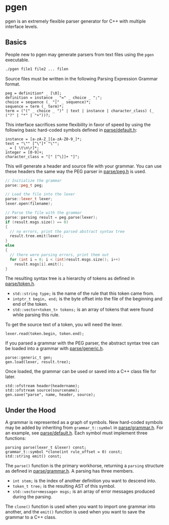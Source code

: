 # pgen

pgen is an extremely flexible parser generator for C++ with multiple interface levels.

## Basics

People new to pgen may generate parsers from text files using the `pgen` executable.
```bash
./pgen file1 file2 ... filen
```

Source files must be written in the following Parsing Expression Grammar format.
```peg
peg = definition* _ [\0];
definition = instance _ "=" _ choice _ ";";
choice = sequence (_ "|" _ sequence)*;
sequence = term (_ term)*;
term = ("(" _ choice _ ")" | text | instance | character_class) (_ ("?" | "*" | "+"))?;
```

This interface sacrifices some flexibility in favor of speed by using the following basic hard-coded
symbols defined in [parse/default.h](parse/default.h):
```peg
instance = [a-zA-Z_][a-zA-Z0-9_]*;
text = "\"" [^\"]* "\"";
_ = [ \t\n\r]*;
integer = [0-9]+;
character_class = "[" [^\]]+ "]";
```
This will generate a header and source file with your grammar. You can use these headers the same way the
PEG parser in [parse/peg.h](parse/peg.h) is used.

```cpp
// Initialize the grammar
parse::peg_t peg;

// Load the file into the lexer
parse::lexer_t lexer;
lexer.open(filename);

// Parse the file with the grammar
parse::parsing result = peg.parse(lexer);
if (result.msgs.size() == 0)
{
  // no errors, print the parsed abstract syntax tree
  result.tree.emit(lexer);
}
else
{
  // there were parsing errors, print them out
  for (int i = 0; i < (int)result.msgs.size(); i++)
    result.msgs[i].emit();
}
```

The resulting syntax tree is a hierarchy of tokens as defined in [parse/token.h](parse/token.h).

* `std::string type;` is the name of the rule that this token came from.
* `intptr_t begin, end;` is the byte offset into the file of the beginning and end of the token.
* `std::vector<token_t> tokens;` is an array of tokens that were found while parsing this rule.

To get the source text of a token, you will need the lexer.
```
lexer.read(token.begin, token.end);
```

If you parsed a grammar with the PEG parser, the abstract syntax tree can be loaded into a grammar
with [parse/generic.h](parse/generic.h).
```
parse::generic_t gen;
gen.load(lexer, result.tree);
```
Once loaded, the
grammar can be used or saved into a C++ class file for later.
```
std::ofstream header(headername);
std::ofstream source(sourcename);
gen.save("parse", name, header, source);
```
## Under the Hood

A grammar is represented as a graph of symbols. New hard-coded symbols may be added by inheriting
from `grammar_t::symbol` in [parse/grammar.h](parse/grammar.h). For an example, see
[parse/default.h](parse/default.h). Each symbol must implement three functions:

```
parsing parse(lexer_t &lexer) const;
grammar_t::symbol *clone(int rule_offset = 0) const;
std::string emit() const;
```

The `parse()` function is the primary workhorse, returning a `parsing` structure as defined in
[parse/grammar.h](parse/grammar.h). A parsing has three members.

* `int stem;` is the index of another definition you want to descend into.
* `token_t tree;` is the resulting AST of this symbol.
* `std::vector<message> msgs;` is an array of error messages produced during the parsing.

The `clone()` function is used when you want to import one grammar into another, and the `emit()`
function is used when you want to save the grammar to a C++ class.
